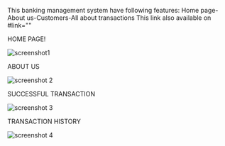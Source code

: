 This banking management system have following features:
Home page-About us-Customers-All about transactions
This link also available on #link=""

HOME PAGE!

![screenshot1](https://user-images.githubusercontent.com/118713072/206670239-34f08735-95e3-403b-a263-c238a4cadf8a.PNG)

ABOUT US

![screenshot 2](https://user-images.githubusercontent.com/118713072/206670548-7a8b5df0-d6f9-4d5b-a8db-a4122b06cf57.PNG)

SUCCESSFUL TRANSACTION

![screenshot 3](https://user-images.githubusercontent.com/118713072/206670755-d6b346e6-766f-4dc8-a2a8-b2b8b22cd267.PNG)

TRANSACTION HISTORY

![screenshot 4](https://user-images.githubusercontent.com/118713072/206671012-3bdd185f-5c61-4ae3-925e-240922cabd7e.PNG)

